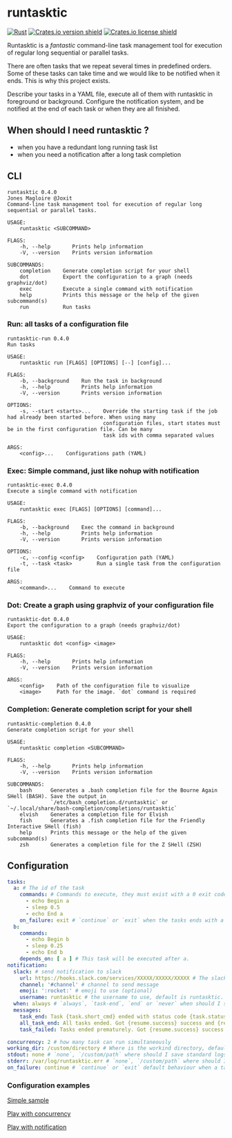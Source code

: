 # runtasktic

[![Rust](https://github.com/Joxit/runtasktic/workflows/Rust/badge.svg)](https://github.com/Joxit/runtasktic/actions?query=workflow%3ARust)
[![Crates.io version shield](https://img.shields.io/crates/v/runtasktic.svg)](https://crates.io/crates/runtasktic)
[![Crates.io license shield](https://img.shields.io/crates/l/runtasktic.svg)](https://crates.io/crates/runtasktic)

Runtasktic is a *fantastic* command-line task management tool for execution of regular long sequential or parallel tasks.

There are often tasks that we repeat several times in predefined orders. Some of these tasks can take time and we would like to be notified when it ends. This is why this project exists.

Describe your tasks in a YAML file, execute all of them with runtasktic in foreground or background. Configure the notification system, and be notified at the end of each task or when they are all finished.

## When should I need runtasktic ?

- when you have a redundant long running task list
- when you need a notification after a long task completion

## CLI

```
runtasktic 0.4.0
Jones Magloire @Joxit
Command-line task management tool for execution of regular long sequential or parallel tasks.

USAGE:
    runtasktic <SUBCOMMAND>

FLAGS:
    -h, --help       Prints help information
    -V, --version    Prints version information

SUBCOMMANDS:
    completion    Generate completion script for your shell
    dot           Export the configuration to a graph (needs graphviz/dot)
    exec          Execute a single command with notification
    help          Prints this message or the help of the given subcommand(s)
    run           Run tasks
```

### Run: all tasks of a configuration file

```
runtasktic-run 0.4.0
Run tasks

USAGE:
    runtasktic run [FLAGS] [OPTIONS] [--] [config]...

FLAGS:
    -b, --background    Run the task in background
    -h, --help          Prints help information
    -V, --version       Prints version information

OPTIONS:
    -s, --start <starts>...    Override the starting task if the job had already been started before. When using many
                               configuration files, start states must be in the first configuration file. Can be many
                               task ids with comma separated values

ARGS:
    <config>...    Configurations path (YAML)
```

### Exec: Simple command, just like nohup with notification

```
runtasktic-exec 0.4.0
Execute a single command with notification

USAGE:
    runtasktic exec [FLAGS] [OPTIONS] [command]...

FLAGS:
    -b, --background    Exec the command in background
    -h, --help          Prints help information
    -V, --version       Prints version information

OPTIONS:
    -c, --config <config>    Configuration path (YAML)
    -t, --task <task>        Run a single task from the configuration file

ARGS:
    <command>...    Command to execute
```

### Dot: Create a graph using graphviz of your configuration file

```
runtasktic-dot 0.4.0
Export the configuration to a graph (needs graphviz/dot)

USAGE:
    runtasktic dot <config> <image>

FLAGS:
    -h, --help       Prints help information
    -V, --version    Prints version information

ARGS:
    <config>    Path of the configuration file to visualize
    <image>     Path for the image. `dot` command is required
```

### Completion: Generate completion script for your shell

```
runtasktic-completion 0.4.0
Generate completion script for your shell

USAGE:
    runtasktic completion <SUBCOMMAND>

FLAGS:
    -h, --help       Prints help information
    -V, --version    Prints version information

SUBCOMMANDS:
    bash      Generates a .bash completion file for the Bourne Again SHell (BASH). Save the output in
              `/etc/bash_completion.d/runtasktic` or `~/.local/share/bash-completion/completions/runtasktic`
    elvish    Generates a completion file for Elvish
    fish      Generates a .fish completion file for the Friendly Interactive SHell (fish)
    help      Prints this message or the help of the given subcommand(s)
    zsh       Generates a completion file for the Z SHell (ZSH)
```

## Configuration

```yaml
tasks:
  a: # The id of the task
    commands: # Commands to execute, they must exist with a 0 exit code
      - echo Begin a 
      - sleep 0.5
      - echo End a
    on_failure: exit # `continue` or `exit` when the tasks ends with a non 0 exit code
  b:
    commands:
      - echo Begin b
      - sleep 0.25
      - echo End b
    depends_on: [ a ] # This task will be executed after a. 
notification:
  slack: # send notification to slack
    url: https://hooks.slack.com/services/XXXXX/XXXXX/XXXXX # The slack server url
    channel: '#channel' # channel to send message
    emoji: ':rocket:' # emoji to use (optional)
    username: runtasktic # the username to use, default is runtasktic.
  when: always # `always`, `task-end`, `end` or `never` when should I send notification
  messages:
    task_end: Task {task.short_cmd} ended with status code {task.status_code}
    all_task_end: All tasks ended. Got {resume.success} success and {resume.failures} failure.
    task_failed: Tasks ended prematurely. Got {resume.success} success and {resume.failures} failure. Contains one critical failure.

concurrency: 2 # how many task can run simultaneously
working_dir: /custom/directory # Where is the workind directory, default is where your are using runtasktic
stdout: none # `none`, `/custom/path` where should I save standard logs
stderr: /var/log/runtasktic.err # `none`, `/custom/path` where should I save error logs
on_failure: continue # `continue` or `exit` default behaviour when a task fail, default is `continue`
```

### Configuration examples

[Simple sample](https://github.com/Joxit/task-scheduler/blob/master/tests/resources/sample.yml)

[Play with concurrency](https://github.com/Joxit/task-scheduler/blob/master/tests/resources/concurrency.yml)

[Play with notification](https://github.com/Joxit/task-scheduler/blob/master/tests/resources/notification.yml)